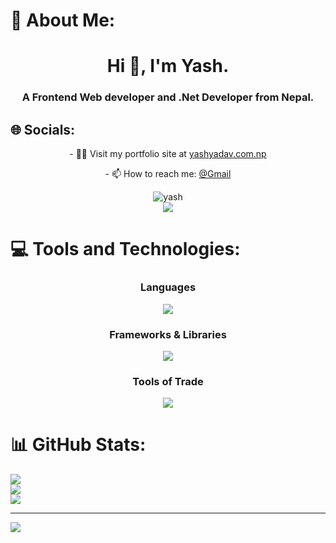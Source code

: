 # 💫 About Me:
<h1 align="center" >Hi 👋, I'm Yash.</h1>
<h3 align="center">A Frontend Web developer and .Net Developer from Nepal.</h3>


## 🌐 Socials:

<p align="center">- 👨‍💻 Visit my portfolio site at <a href="https://www.yashyadav.com.np/" target="blank">yashyadav.com.np</a> </p>
<p align="center">- 📫 How to reach me: <a href="mailto:yashsnab0@gmail.com">@Gmail</a> </p>


<div align="center">
<img src="https://komarev.com/ghpvc/?username=Yash-Yadav-0&label=Profile%20views&color=0e75b6&style=flat" alt="yash" /><br>
 <a href="https://www.linkedin.com/in/yashyadav0/" target="_blank">
    <img src="https://skillicons.dev/icons?i=linkedin" />
  </a>
</div>

# 💻 Tools and Technologies:
<div align="center">
<h3>Languages</h3>
  <a href="https://skillicons.dev">
    <img src="https://skillicons.dev/icons?i=cs,c,cpp,js,py,html,css,sass&perline=4" />
  </a>
<h3>Frameworks & Libraries</h3>
  <a href="https://skillicons.dev">
    <img src="https://skillicons.dev/icons?i=dotnet,react,nextjs,django,nodejs,bootstrap,materialui,vite,redux,firebase,redis,sqlite,postgres,mysql,rabbitmq,&perline=6" />
  </a>  
<h3>Tools of Trade </h3>
  <a href="https://skillicons.dev">
    <img src="https://skillicons.dev/icons?i=nginx,npm,yarn,docker,githubactions,kubernetes,aws,azure,postman,git,gitlab,visualstudio,vscode&perline=5" />
  </a>
</div>


# 📊 GitHub Stats:
![](https://github-readme-stats.vercel.app/api?username=Yash-Yadav-0&theme=dark&hide_border=false&include_all_commits=false&count_private=false)<br/>
![](https://github-readme-streak-stats.herokuapp.com/?user=Yash-Yadav-0&theme=dark&hide_border=false)<br/>
![](https://github-readme-stats.vercel.app/api/top-langs/?username=Yash-Yadav-0&theme=dark&hide_border=false&include_all_commits=false&count_private=false&layout=compact)

---
[![](https://visitcount.itsvg.in/api?id=Yash-Yadav-0&icon=1&color=6)](https://visitcount.itsvg.in)

<!-- Proudly created with GPRM ( https://gprm.itsvg.in ) -->
